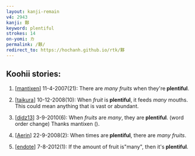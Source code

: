 ```yaml
---
layout: kanji-remain
v4: 2943
kanji: 夥
keyword: plentiful
strokes: 14
on-yomi: カ
permalink: /夥/
redirect_to: https://hochanh.github.io/rtk/夥
---
```


## Koohii stories: 

1) [<a href="http://kanji.koohii.com/profile/mantixen">mantixen</a>] 11-4-2007(21): There are <em>many fruits</em> when they&#039;re<strong> plentiful</strong>.

2) [<a href="http://kanji.koohii.com/profile/taikura">taikura</a>] 10-12-2008(10): When <em>fruit</em> is<strong> plentiful</strong>, it feeds <em>many</em> mouths. This could mean anything that is vast or abundant.

3) [<a href="http://kanji.koohii.com/profile/didz13">didz13</a>] 3-9-2010(6): When <em>fruits</em> are <em>many</em>, they are<strong> plentiful</strong>. (word order change) Thanks mantixen ().

4) [<a href="http://kanji.koohii.com/profile/Aerin">Aerin</a>] 22-9-2008(2): When times are<strong> plentiful</strong>, there are <em>many fruits</em>.

5) [<a href="http://kanji.koohii.com/profile/endote">endote</a>] 7-8-2012(1): If the amount of fruit is&quot;many&quot;, then it&#039;s<strong> plentiful</strong>.

